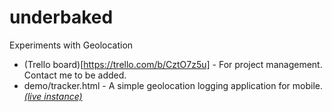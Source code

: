 underbaked
==========

Experiments with Geolocation

* (Trello board)[https://trello.com/b/CztO7z5u] - For project management. Contact me to be added.
* demo/tracker.html - A simple geolocation logging application for mobile. 
  [*(live instance)*](https://rawgithub.com/jasonreich/underbaked/master/demo/tracker.html)
